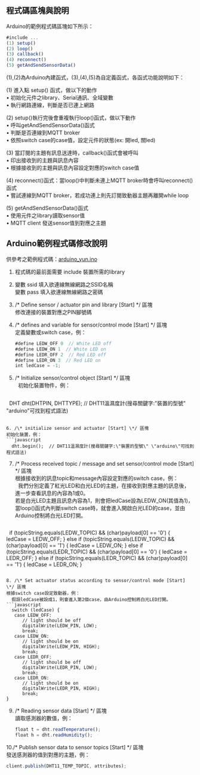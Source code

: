 <!--![ARDUINO YÚN](https://github.com/skellroyal/scratchx/blob/gh-pages/arduinoSampleCode/arduino_yun.jpg)
Source: https://store.arduino.cc/usa/arduino-yun*/-->

## 程式碼區塊與說明  

Arduino的範例程式碼區塊如下所示：  
```javascript
#include ...
(1) setup()
(2) loop()
(3) callback()
(4) reconnect()
(5) getAndSendSensorData()
```  
(1),(2)為Arduino內建函式，(3),(4),(5)為自定義函式，各函式功能說明如下：  

(1) 進入點 setup() 函式，做以下的動作  
    • 初始化元件之library、Serial通訊、全域變數  
    • 執行網路連線，判斷是否已連上網路  

(2) setup()執行完後會重複執行loop()函式，做以下動作  
    • 呼叫getAndSendSensorData()函式  
    • 判斷是否連線到MQTT broker  
    • 依照switch case的case值，設定元件的狀態(ex: 開led, 關led)  
    
(3) 當訂閱的主題有訊息送達時，callback()函式會被呼叫  
    • 印出接收到的主題與訊息內容  
    • 根據接收到的主題與訊息內容設定對應的switch case值  
    
(4) reconnect()函式：當loop()中判斷未連上MQTT broker時會呼叫reconnect()函式  
    • 嘗試連線到MQTT broker，若成功連上則先訂閱致動器主題再離開while loop  

(5) getAndSendSensorData()函式  
    • 使用元件之library讀取sensor值  
    • MQTT client 發送sensor值到對應之主題  

## Arduino範例程式碼修改說明  

供參考之範例程式碼：[arduino_yun.ino](https://github.com/skellroyal/scratchx/blob/gh-pages/arduinoSampleCode/sample_yun.ino)  

1. 程式碼的最前面需要 include 裝置所需的library  

2. 變數 ssid 填入欲連線無線網路之SSID名稱  
   變數 pass 填入欲連線無線網路之密碼  
   
3. /\* Define sensor / actuator pin and library [Start] \*/ 區塊  
   修改連接的裝置對應之PIN腳號碼  
   
4. /\* defines and variable for sensor/control mode [Start] \*/ 區塊  
   定義變數或switch case，例：  
   ```javascript  
   #define LEDW_OFF 0  // White LED off  
   #define LEDW_ON 1  // White LED on  
   #define LEDR_OFF 2  // Red LED off  
   #define LEDR_ON 3  // Red LED on  
   int ledCase = -1;  
   ```  

5. /\* Initialize sensor/control object [Start] \*/ 區塊  
   初始化裝置物件，例：  
   ```javascript  
   DHT dht(DHTPIN, DHTTYPE);  // DHT11溫濕度計(搜尋關鍵字:\"裝置的型號\" \"arduino\"可找到程式語法)  
   ```  

6. /\* initialize sensor and actuator [Start] \*/ 區塊  
   初始化裝置，例：  
   ```javascript  
   dht.begin();  // DHT11溫濕度計(搜尋關鍵字:\"裝置的型號\" \"arduino\"可找到程式語法)  
   ```  

7. /\* Process received topic / message and set sensor/control mode [Start] \*/ 區塊  
   根據接收到的訊息topic和message內容設定對應的switch case，例：  
   我們分別定義了紅光LED和白光LED的主題，在接收到對應主題的訊息後，進一步查看訊息的內容為1或0。  
   若是白光LED主題且訊息內容為1，則會把ledCase設為LEDW_ON(其值為1)，當loop()函式內判斷switch case時，就會進入開啟白光LED的case，並由Arduino控制將白光LED打開。  
   ```javascript  
   if (topicString.equals(LEDW_TOPIC) && (char)payload[0] == '0') {  
      ledCase = LEDW_OFF;
   } else if (topicString.equals(LEDW_TOPIC) && (char)payload[0] == '1') {
      ledCase = LEDW_ON;
   } else if (topicString.equals(LEDR_TOPIC) && (char)payload[0] == '0') {
      ledCase = LEDR_OFF;
   } else if (topicString.equals(LEDR_TOPIC) && (char)payload[0] == '1') {
      ledCase = LEDR_ON;
   }
   ```

8. /\* Set actuator status according to sensor/control mode [Start] \*/ 區塊  
   根據switch case設定致動器，例：  
   假設ledCase被設成1，則會進入第2個case，由Arduino控制將白光LED打開。  
   ```javascript
   switch (ledCase) {
      case LEDW_OFF:
         // light should be off
         digitalWrite(LEDW_PIN, LOW);
         break;
      case LEDW_ON:
         // light should be on
         digitalWrite(LEDW_PIN, HIGH);
         break;
      case LEDR_OFF:
         // light should be off
         digitalWrite(LEDR_PIN, LOW);
         break;
      case LEDR_ON:
         // light should be on
         digitalWrite(LEDR_PIN, HIGH);
         break;
   }
   ```

9. /\* Reading sensor data [Start] \*/ 區塊  
   讀取感測器的數值，例：  
   ```javascript
   float t = dht.readTemperature();
   float h = dht.readHumidity();
   ```

10./\* Publish sensor data to sensor topics [Start] \*/ 區塊  
   發送感測器的值到對應的主題，例：  
   ```javascript
   client.publish(DHT11_TEMP_TOPIC, attributes);
   ```
